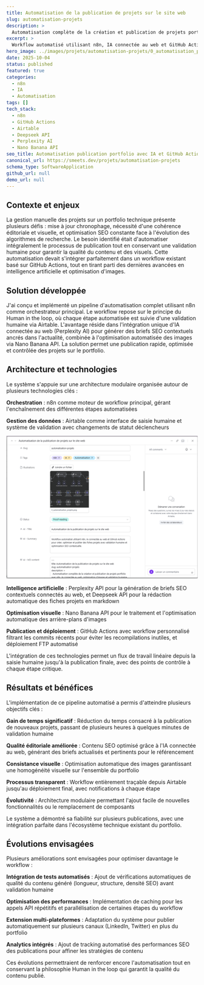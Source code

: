 ```yaml
---
title: Automatisation de la publication de projets sur le site web
slug: automatisation-projets
description: >
  Automatisation complète de la création et publication de projets portfolio avec n8n, IA connectée au web, optimisation d'images et validation humaine intégrée
excerpt: >
  Workflow automatisé utilisant n8n, IA connectée au web et GitHub Actions pour créer et publier des fiches projets avec validation humaine...
hero_image: ../images/projets/automatisation-projets/0_automatisation_projets.png
date: 2025-10-04
status: published
featured: true
categories:
  - n8n
  - IA
  - Automatisation
tags: []
tech_stack:
  - n8n
  - GitHub Actions
  - Airtable
  - Deepseek API
  - Perplexity AI
  - Nano Banana API
seo_title: Automatisation publication portfolio avec IA et GitHub Actions
canonical_url: https://smeets.dev/projets/automatisation-projets
schema_type: SoftwareApplication
github_url: null
demo_url: null
---
```


## Contexte et enjeux

La gestion manuelle des projets sur un portfolio technique présente plusieurs défis : mise à jour chronophage, nécessité d'une cohérence éditoriale et visuelle, et optimisation SEO constante face à l'évolution des algorithmes de recherche. Le besoin identifié était d'automatiser intégralement le processus de publication tout en conservant une validation humaine pour garantir la qualité du contenu et des visuels. Cette automatisation devait s'intégrer parfaitement dans un workflow existant basé sur GitHub Actions, tout en tirant parti des dernières avancées en intelligence artificielle et optimisation d'images.

## Solution développée

J'ai conçu et implémenté un pipeline d'automatisation complet utilisant n8n comme orchestrateur principal. Le workflow repose sur le principe du Human in the loop, où chaque étape automatisée est suivie d'une validation humaine via Airtable. L'avantage réside dans l'intégration unique d'IA connectée au web (Perplexity AI) pour générer des briefs SEO contextuels ancrés dans l'actualité, combinée à l'optimisation automatisée des images via Nano Banana API. La solution permet une publication rapide, optimisée et contrôlée des projets sur le portfolio.

## Architecture et technologies

Le système s'appuie sur une architecture modulaire organisée autour de plusieurs technologies clés :

**Orchestration** : n8n comme moteur de workflow principal, gérant l'enchaînement des différentes étapes automatisées

**Gestion des données** : Airtable comme interface de saisie humaine et système de validation avec changements de statut déclencheurs

![Interface Airtable](../../images/projets/automatisation-projets/1_interface_airtable.png)

**Intelligence artificielle** : Perplexity API pour la génération de briefs SEO contextuels connectés au web, et Deepseek API pour la rédaction automatique des fiches projets en markdown

**Optimisation visuelle** : Nano Banana API pour le traitement et l'optimisation automatique des arrière-plans d'images

**Publication et déploiement** : GitHub Actions avec workflow personnalisé filtrant les commits récents pour éviter les recompilations inutiles, et déploiement FTP automatisé

L'intégration de ces technologies permet un flux de travail linéaire depuis la saisie humaine jusqu'à la publication finale, avec des points de contrôle à chaque étape critique.

## Résultats et bénéfices

L'implémentation de ce pipeline automatisé a permis d'atteindre plusieurs objectifs clés :

**Gain de temps significatif** : Réduction du temps consacré à la publication de nouveaux projets, passant de plusieurs heures à quelques minutes de validation humaine

**Qualité éditoriale améliorée** : Contenu SEO optimisé grâce à l'IA connectée au web, générant des briefs actualisés et pertinents pour le référencement

**Consistance visuelle** : Optimisation automatique des images garantissant une homogénéité visuelle sur l'ensemble du portfolio

**Processus transparent** : Workflow entièrement traçable depuis Airtable jusqu'au déploiement final, avec notifications à chaque étape

**Évolutivité** : Architecture modulaire permettant l'ajout facile de nouvelles fonctionnalités ou le remplacement de composants

Le système a démontré sa fiabilité sur plusieurs publications, avec une intégration parfaite dans l'écosystème technique existant du portfolio.

## Évolutions envisagées

Plusieurs améliorations sont envisagées pour optimiser davantage le workflow :

**Intégration de tests automatisés** : Ajout de vérifications automatiques de qualité du contenu généré (longueur, structure, densité SEO) avant validation humaine

**Optimisation des performances** : Implémentation de caching pour les appels API répétitifs et parallélisation de certaines étapes du workflow

**Extension multi-plateformes** : Adaptation du système pour publier automatiquement sur plusieurs canaux (LinkedIn, Twitter) en plus du portfolio

**Analytics intégrés** : Ajout de tracking automatisé des performances SEO des publications pour affiner les stratégies de contenu

Ces évolutions permettraient de renforcer encore l'automatisation tout en conservant la philosophie Human in the loop qui garantit la qualité du contenu publié.